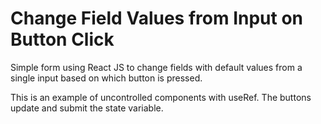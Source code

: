# Change Field Values from Input on Button Click

Simple form using React JS to change fields with default values from a single input based on which button is pressed.

This is an example of uncontrolled components with useRef. The buttons update and submit the state variable.
